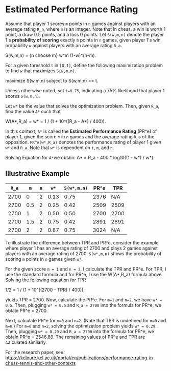 # Estimated Performance Rating

Assume that player 1 scores `m` points in `n` games against players with an average rating `R_a`, where `m` is an integer. Note that in chess, a win is worth 1 point, a draw 0.5 points, and a loss 0 points. Let `S(w,m,n)` denote the player 1's **probability of scoring** exactly `m` points in `n` games, given player 1's win probability `w` against players with an average rating `R_a`. 

S(w,m,n) = {n choose m} w^m (1-w)^(n-m).

For a given threshold `t` in `[0,1]`, define the following maximization problem to find `w` that maximizes `S(w,m,n)`.

maximize S(w,m,n) subject to S(w,m,n) <= t.

Unless otherwise noted, set `t=0.75`, indicating a 75% likelihood that player 1 scores `S(w,m,n)`.

Let `w*` be the value that solves the optimization problem. Then, given `R_a`, find the value `A*` such that 

W(A*,R_a) = w* = 1 / (1 + 10^((R_a - A*) / 400)).


In this context, `A*` is called the **Estimated Performance Rating** (PR^e) of player 1, given the score `m` in `n` games and the average rating `R_a` of the opposition. `PR^e(w*,R_a)` denotes the performance rating of player 1 given `w*` and `R_a`. Note that `w*` is dependent on `t`, `m`, and `n`. 

Solving Equation for `A*`we obtain:
A* = R_a - 400 * log10((1 - w*) / w*).


## Illustrative Example

| `R_a` | `m` | `n` | `w*` | `S(w*,m,n)` | **PR^e** | **TPR** |
|-------|-----|-----|------|-------------|----------|---------|
| 2700  | 0   | 2   | 0.13 | 0.75        | 2376     | N/A     |
| 2700  | 0.5 | 2   | 0.25 | 0.42        | 2509     | 2509    |
| 2700  | 1   | 2   | 0.50 | 0.50        | 2700     | 2700    |
| 2700  | 1.5 | 2   | 0.75 | 0.42        | 2891     | 2891    |
| 2700  | 2   | 2   | 0.87 | 0.75        | 3024     | N/A     |

To illustrate the difference between TPR and PR^e, consider the example where player 1 has an average rating of 2700 and plays 2 games against players with an average rating of 2700. `S(w*,m,n)` shows the probability of scoring `m` points in `n` games given `w*`.

For the given score `m = 1` and `n = 2`, I calculate the TPR and PR^e. For TPR, I use the standard formula and for PR^e, I use the W(A*,R_a) formula above. 
Solving the following equation for TPR

1/2 = 1 / (1 + 10^((2700 - TPR) / 400)),

yields TPR = 2700. Now, calculate the PR^e. For `m=1` and `n=2`, we have `w* = 0.5`. Then, plugging 
`w* = 0.5` and `R_a = 2700` into the formula for PR^e, we obtain PR^e = 2700.

Next, calculate PR^e for `m=0` and `n=2`. (Note that TPR is undefined for `m=0` and `m=n`.) 
For `m=0` and `n=2`, solving the optimization problem yields `w* = 0.29`. Then, plugging 
`w* = 0.29` and `R_a = 2700` into the formula for PR^e, we obtain PR^e = 2546.89. The remaining values of 
PR^e and TPR are calculated similarly.


For the research paper, see: https://kclpure.kcl.ac.uk/portal/en/publications/performance-rating-in-chess-tennis-and-other-contexts
